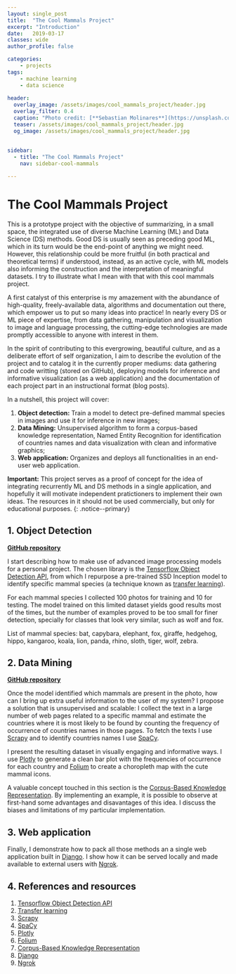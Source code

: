 ```yaml
---
layout: single_post
title:  "The Cool Mammals Project"
excerpt: "Introduction"
date:   2019-03-17
classes: wide
author_profile: false

categories: 
    - projects
tags: 
    - machine learning
    - data science
    
header:
  overlay_image: /assets/images/cool_mammals_project/header.jpg
  overlay_filter: 0.4
  caption: "Photo credit: [**Sebastian Molinares**](https://unsplash.com/@damebash)"
  teaser: /assets/images/cool_mammals_project/header.jpg
  og_image: /assets/images/cool_mammals_project/header.jpg
  
  
sidebar:
  - title: "The Cool Mammals Project"
    nav: sidebar-cool-mammals

---  
```


# The Cool Mammals Project
This is a prototype project with the objective of summarizing, in a small space, the integrated use of diverse Machine Learning (ML) and Data Science (DS) methods. Good DS is usually seen as preceding good ML, which in its turn would be the end-point of anything we might need. However, this relationship could be more fruitful (in both practical and theoretical terms) if understood, instead, as an active cycle, with ML models also informing the construction and the interpretation of meaningful datasets. I try to illustrate what I mean with that with this cool mammals project.

A first catalyst of this enterprise is my amazement with the abundance of high-quality, freely-available data, algorithms and documentation out there, which empower us to put so many ideas into practice! In nearly every DS or ML piece of expertise, from data gathering, manipulation and visualization to image and language processing, the cutting-edge technologies are made promptly accessible to anyone with interest in them. 

In the spirit of contributing to this evergrowing, beautiful culture, and as a deliberate effort of self organization, I aim to describe the evolution of the project and to catalog it in the currently proper mediums: data gathering and code writting (stored on GitHub), deploying models for inference and informative visualization (as a web application) and the documentation of each project part in an instructional format (blog posts).

In a nutshell, this project will cover:

1. **Object detection:** Train a model to detect pre-defined mammal species in images and use it for inference in new images;
2. **Data Mining:** Unsupervised algorithm to form a corpus-based knowledge representation, Named Entity Recognition for identification of countries names and data visualization with clean and informative graphics;
3. **Web application:** Organizes and deploys all functionalities in an end-user web application.

**Important:** This project serves as a proof of concept for the idea of integrating recurrently ML and DS methods in a single application, and hopefully it will motivate independent pratictioners to implement their own ideas. The resources in it should not be used commercially, but only for educational purposes.
{: .notice--primary}


## 1. Object Detection
[**GitHub repository**](https://github.com/luiztauffer/cool-mammals-object-detection/)

I start describing how to make use of advanced image processing models for a personal project. The chosen library is the [Tensorflow Object Detection API](https://github.com/tensorflow/models/tree/master/research/object_detection), from which I repurpose a pre-trained SSD Inception model to identify specific mammal species (a technique known as [transfer learning](https://en.wikipedia.org/wiki/Transfer_learning)).

For each mammal species I collected 100 photos for training and 10 for testing. The model trained on this limited dataset yields good results most of the times, but the number of examples proved to be too small for finer detection, specially for classes that look very similar, such as wolf and fox.

List of mammal species: bat, capybara, elephant, fox, giraffe, hedgehog, hippo, kangaroo, koala, lion, panda, rhino, sloth,  tiger, wolf, zebra.


## 2. Data Mining
[**GitHub repository**](https://github.com/luiztauffer/cool-mammals-data-mining)

Once the model identified which mammals are present in the photo, how can I bring up extra useful information to the user of my system? I propose a solution that is unsupervised and scalable: I collect the text in a large number of web pages related to a specific mammal and estimate the countries where it is most likely to be found by counting the frequency of occurrence of countries names in those pages. To fetch the texts I use [Scrapy](https://scrapy.org) and to identify countries names I use [SpaCy](https://spacy.io).

I present the resulting dataset in visually engaging and informative ways. I use [Plotly](https://plot.ly) to generate a clean bar plot with the frequencies of occurrence for each country and [Folium](https://github.com/python-visualization/folium) to create a choropleth map with the cute mammal icons.

A valuable concept touched in this section is the [Corpus-Based Knowledge Representation](https://pdfs.semanticscholar.org/274e/dc1371f321628b4d88e8f7bf7756bc39ff9c.pdf). By implementing an example, it is possible to observe at first-hand some advantages and disavantages of this idea. I discuss the biases and limitations of my particular implementation.


## 3. Web application

Finally, I demonstrate how to pack all those methods an a single web application built in [Django](https://www.djangoproject.com). I show how it can be served locally and made available to external users with [Ngrok](https://ngrok.com).


## 4. References and resources
1. [Tensorflow Object Detection API](https://github.com/tensorflow/models/tree/master/research/object_detection)
2. [Transfer learning](https://en.wikipedia.org/wiki/Transfer_learning)
3. [Scrapy](https://scrapy.org) 
4. [SpaCy](https://spacy.io)
5. [Plotly](https://plot.ly)
6. [Folium](https://github.com/python-visualization/folium)
7. [Corpus-Based Knowledge Representation](https://pdfs.semanticscholar.org/274e/dc1371f321628b4d88e8f7bf7756bc39ff9c.pdf)
8. [Django](https://www.djangoproject.com)
9. [Ngrok](https://ngrok.com)